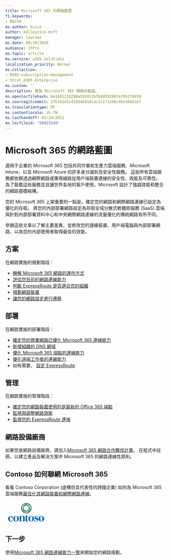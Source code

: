 ```yaml
---
title: Microsoft 365 的網路藍圖
f1.keywords:
- NOCSH
ms.author: kvice
author: kelleyvice-msft
manager: laurawi
ms.date: 08/10/2020
audience: ITPro
ms.topic: article
ms.service: o365-solutions
localization_priority: Normal
ms.collection:
- M365-subscription-management
- Strat_O365_Enterprise
ms.custom: ''
description: 實施 Microsoft 365 網路的藍圖。
ms.openlocfilehash: be1691138290a592822bfb4d59286fe795270450
ms.sourcegitcommit: 27b2b2e5c41934b918cac2c171556c45e36661bf
ms.translationtype: MT
ms.contentlocale: zh-TW
ms.lasthandoff: 03/19/2021
ms.locfileid: "50923549"
---
```

# <a name="networking-roadmap-for-microsoft-365"></a>Microsoft 365 的網路藍圖

適用于企業的 Microsoft 365 包括共同作業和生產力雲端服務、Microsoft Intune，以及 Microsoft Azure 的許多身分識別及安全性服務。 這些所有雲端服務都依賴透過網際網路或專用線路從用戶端裝置連線的安全性、效能及可靠性。 為了裝載這些服務並且讓世界各地的客戶使用，Microsoft 設計了強調效能和整合的網路基礎結構。 

您的 Microsoft 365 上架重要的一點是，確定您的網路和網際網路連線已設定為優化的存取。 將您的內部部署網路設定為存取全域分散式軟體即服務 (SaaS) 雲端與針對內部部署資料中心和中央網際網路連線的流量優化的傳統網路有所不同。 

參閱這些文章以了解主要差異，並修改您的邊緣裝置、用戶端電腦與內部部署網路，以為您的內部使用者取得最佳的效能。

## <a name="plan"></a>方案

在網路實施的規劃階段：

- [瞭解 Microsoft 365 網路的運作方式](microsoft-365-networking-overview.md)
- [評估您目前的網路連線能力](assessing-network-connectivity.md)
- [判斷 ExpressRoute 是否適合您的組織](network-planning-with-expressroute.md)
- [規劃網路裝置](plan-for-network-devices.md)
- [讓您的網路設定進行遷移](network-and-migration-planning.md)

## <a name="deploy"></a>部署

在網路實施的部署階段：

- [確定您的商業網路已優化 Microsoft 365 連線能力](set-up-network-for-microsoft-365.md)
- [新增組織的 DNS 網域](../admin/setup/add-domain.md)
- [優化 Microsoft 365 端點的連線能力](microsoft-365-ip-web-service.md)
- [優化遠端工作者的連線能力](microsoft-365-vpn-split-tunnel.md)
- 如有需要， [設定 ExpressRoute](azure-expressroute.md)

## <a name="manage"></a>管理

在網路實施的管理階段：

- [確定您的網路裝置使用的是最新的 Office 365 端點](microsoft-365-endpoints.md)
- [監視與調整網路效能](network-planning-and-performance.md)
- [監視您的 ExpressRoute 連接](managing-expressroute-for-connectivity.md)

## <a name="network-equipment-vendors"></a>網路設備廠商

如果您是網路設備廠商，請加入[Microsoft 365 網路合作夥伴計畫](microsoft-365-networking-partner-program.md)。 在程式中註冊，以建立產品及解決方案中 Microsoft 365 的網路連線性原則。 

## <a name="how-contoso-did-networking-for-microsoft-365"></a>Contoso 如何聯網 Microsoft 365

看看 Contoso Corporation (虛構但具代表性的跨國企業) 如何為 Microsoft 365 雲端服務[最佳化其網路裝置和網際網路連線](contoso-networking.md)。

![Contoso 公司](../media/contoso-overview/contoso-icon.png)

## <a name="next-step"></a>下一步

使用[Microsoft 365 網路連線能力一覽](microsoft-365-networking-overview.md)來開始您的網路規劃。